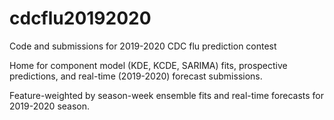 # cdcflu20192020

Code and submissions for 2019-2020 CDC flu prediction contest

Home for component model (KDE, KCDE, SARIMA) fits, prospective predictions, and real-time (2019-2020) forecast submissions.

Feature-weighted by season-week ensemble fits and real-time forecasts for 2019-2020 season.
